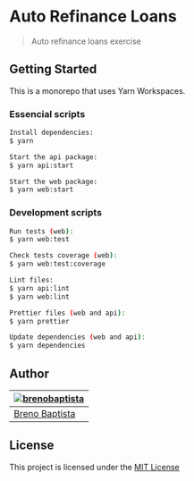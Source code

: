 # Auto Refinance Loans

> Auto refinance loans exercise

## Getting Started

This is a monorepo that uses Yarn Workspaces.

### Essencial scripts

```sh
Install dependencies:
$ yarn

Start the api package:
$ yarn api:start

Start the web package:
$ yarn web:start
```

### Development scripts

```sh
Run tests (web):
$ yarn web:test

Check tests coverage (web):
$ yarn web:test:coverage

Lint files:
$ yarn api:lint
$ yarn web:lint

Prettier files (web and api):
$ yarn prettier

Update dependencies (web and api):
$ yarn dependencies
```

## Author

| [![brenobaptista](https://avatars1.githubusercontent.com/u/47641641?s=120&v=4)](https://github.com/brenobaptista) |
| ----------------------------------------------------------------------------------------------------------------- |
| [Breno Baptista](https://github.com/brenobaptista)                                                                |

## License

This project is licensed under the [MIT License](/LICENSE)
